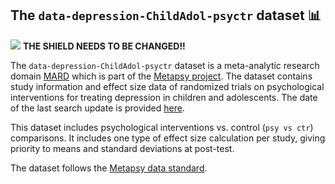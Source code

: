 ## **The `data-depression-ChildAdol-psyctr` dataset** 📊 
[<img src="https://img.shields.io/badge/DOI-10.5281%2Fzenodo.7687898-blue">](https://doi.org/10.5281/zenodo.7687898) **THE SHIELD NEEDS TO BE CHANGED!!**



The `data-depression-ChildAdol-psyctr` dataset is a meta-analytic research domain [MARD](https://docs.metapsy.org/uploads/ebmental-2022-300509.pdf) which is part of the  [Metapsy project](https://www.metapsy.org/). The dataset contains study information and effect size data of randomized trials on psychological interventions for treating depression in children and adolescents. The date of the last search update is provided [here](https://github.com/metapsy-project/data-depression-ChildAdol-psyctr/blob/main/metadata/last_search.txt).

This dataset includes psychological interventions vs. control (`psy vs ctr`) comparisons. 
It includes one type of effect size calculation per study, giving priority to means and standard deviations at post-test.

The dataset follows the [Metapsy data standard](https://docs.metapsy.org/data-preparation/format/).
